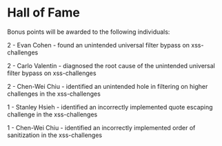 # Hall of Fame
Bonus points will be awarded to the following individuals:

2 - Evan Cohen - found an unintended universal filter bypass on xss-challenges

2 - Carlo Valentin - diagnosed the root cause of the unintended universal filter bypass on xss-challenges

2 - Chen-Wei Chiu - identified an unintended hole in filtering on higher challenges in the xss-challenges

1 - Stanley Hsieh - identified an incorrectly implemented quote escaping challenge in the xss-challenges

1 - Chen-Wei Chiu - identified an incorrectly implemented order of sanitization in the xss-challenges